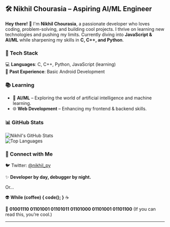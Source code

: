 ## 🛠️ Nikhil Chourasia – Aspiring AI/ML Engineer  

**Hey there!** 👋 I'm **Nikhil Chourasia**, a passionate developer who loves coding, problem-solving, and building cool projects. I thrive on learning new technologies and pushing my limits. Currently diving into **JavaScript & AI/ML** while sharpening my skills in **C, C++, and Python**.  

### 🚀 Tech Stack  
💻 **Languages**: C, C++, Python, JavaScript (learning)  
📱 **Past Experience**: Basic Android Development  

### 📚 Learning  
- 🧠 **AI/ML** – Exploring the world of artificial intelligence and machine learning.  
- 🌐 **Web Development** – Enhancing my frontend & backend skills.  

### 📊 GitHub Stats  
![Nikhil's GitHub Stats](https://github-readme-stats.vercel.app/api?username=nikhil-chourasia&show_icons=true&theme=radical)  
![Top Languages](https://github-readme-stats.vercel.app/api/top-langs/?username=nikhil-chourasia&layout=compact&theme=radical)  

### 💌 Connect with Me  
🐦 Twitter: [@nikhil_py](https://twitter.com/nikhil_py)  

✨ **Developer by day, debugger by night.**

Or...

👽 **While (coffee) { code(); }** ☕

🤖 **01001110 01101001 01101011 01101000 01101001 01101100** (If you can read this, you’re cool.)

---
